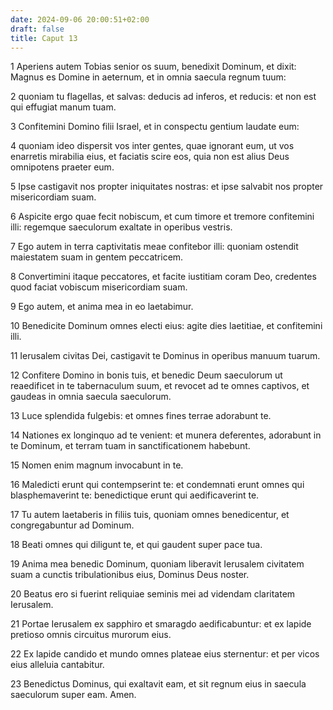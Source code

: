 ```yaml
---
date: 2024-09-06 20:00:51+02:00
draft: false
title: Caput 13
---
```





1 Aperiens autem Tobias senior os suum, benedixit Dominum, et dixit: Magnus es Domine in aeternum, et in omnia saecula regnum tuum:

2 quoniam tu flagellas, et salvas: deducis ad inferos, et reducis: et non est qui effugiat manum tuam.

3 Confitemini Domino filii Israel, et in conspectu gentium laudate eum:

4 quoniam ideo dispersit vos inter gentes, quae ignorant eum, ut vos enarretis mirabilia eius, et faciatis scire eos, quia non est alius Deus omnipotens praeter eum.

5 Ipse castigavit nos propter iniquitates nostras: et ipse salvabit nos propter misericordiam suam.

6 Aspicite ergo quae fecit nobiscum, et cum timore et tremore confitemini illi: regemque saeculorum exaltate in operibus vestris.

7 Ego autem in terra captivitatis meae confitebor illi: quoniam ostendit maiestatem suam in gentem peccatricem.

8 Convertimini itaque peccatores, et facite iustitiam coram Deo, credentes quod faciat vobiscum misericordiam suam.

9 Ego autem, et anima mea in eo laetabimur.

10 Benedicite Dominum omnes electi eius: agite dies laetitiae, et confitemini illi.

11 Ierusalem civitas Dei, castigavit te Dominus in operibus manuum tuarum.

12 Confitere Domino in bonis tuis, et benedic Deum saeculorum ut reaedificet in te tabernaculum suum, et revocet ad te omnes captivos, et gaudeas in omnia saecula saeculorum.

13 Luce splendida fulgebis: et omnes fines terrae adorabunt te.

14 Nationes ex longinquo ad te venient: et munera deferentes, adorabunt in te Dominum, et terram tuam in sanctificationem habebunt.

15 Nomen enim magnum invocabunt in te.

16 Maledicti erunt qui contempserint te: et condemnati erunt omnes qui blasphemaverint te: benedictique erunt qui aedificaverint te.

17 Tu autem laetaberis in filiis tuis, quoniam omnes benedicentur, et congregabuntur ad Dominum.

18 Beati omnes qui diligunt te, et qui gaudent super pace tua.

19 Anima mea benedic Dominum, quoniam liberavit Ierusalem civitatem suam a cunctis tribulationibus eius, Dominus Deus noster.

20 Beatus ero si fuerint reliquiae seminis mei ad videndam claritatem Ierusalem.

21 Portae Ierusalem ex sapphiro et smaragdo aedificabuntur: et ex lapide pretioso omnis circuitus murorum eius.

22 Ex lapide candido et mundo omnes plateae eius sternentur: et per vicos eius alleluia cantabitur.

23 Benedictus Dominus, qui exaltavit eam, et sit regnum eius in saecula saeculorum super eam. Amen.

